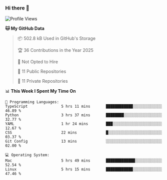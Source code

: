 ### Hi there 👋

<!--
**huayuan4396/huayuan4396** is a ✨ _special_ ✨ repository because its `README.md` (this file) appears on your GitHub profile.

Here are some ideas to get you started:

- 🔭 I’m currently working on ...
- 🌱 I’m currently learning ...
- 👯 I’m looking to collaborate on ...
- 🤔 I’m looking for help with ...
- 💬 Ask me about ...
- 📫 How to reach me: ...
- 😄 Pronouns: ...
- ⚡ Fun fact: ...
-->

<!--START_SECTION:waka-->
![Profile Views](http://img.shields.io/badge/Profile%20Views-1-blue)

**🐱 My GitHub Data** 

> 📦 502.8 kB Used in GitHub's Storage 
 > 
> 🏆 36 Contributions in the Year 2025
 > 
> 🚫 Not Opted to Hire
 > 
> 📜 11 Public Repositories 
 > 
> 🔑 11 Private Repositories 
 > 
📊 **This Week I Spent My Time On** 

```text
💬 Programming Languages: 
TypeScript               5 hrs 11 mins       ████████████░░░░░░░░░░░░░   46.89 % 
Python                   3 hrs 37 mins       ████████░░░░░░░░░░░░░░░░░   32.77 % 
YAML                     1 hr 24 mins        ███░░░░░░░░░░░░░░░░░░░░░░   12.67 % 
CSS                      22 mins             █░░░░░░░░░░░░░░░░░░░░░░░░   03.37 % 
Git Config               13 mins             ░░░░░░░░░░░░░░░░░░░░░░░░░   02.00 % 

💻 Operating System: 
Mac                      5 hrs 49 mins       █████████████░░░░░░░░░░░░   52.54 % 
Linux                    5 hrs 15 mins       ████████████░░░░░░░░░░░░░   47.46 % 
```


<!--END_SECTION:waka-->
